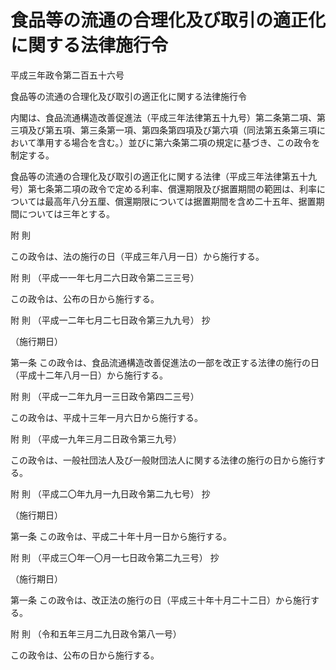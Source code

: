 # 食品等の流通の合理化及び取引の適正化に関する法律施行令

平成三年政令第二百五十六号

食品等の流通の合理化及び取引の適正化に関する法律施行令

内閣は、食品流通構造改善促進法（平成三年法律第五十九号）第二条第二項、第三項及び第五項、第三条第一項、第四条第四項及び第六項（同法第五条第三項において準用する場合を含む。）並びに第六条第二項の規定に基づき、この政令を制定する。

食品等の流通の合理化及び取引の適正化に関する法律（平成三年法律第五十九号）第七条第二項の政令で定める利率、償還期限及び据置期間の範囲は、利率については最高年八分五厘、償還期限については据置期間を含め二十五年、据置期間については三年とする。

附 則

この政令は、法の施行の日（平成三年八月一日）から施行する。

附 則 （平成一一年七月二六日政令第二三三号）

この政令は、公布の日から施行する。

附 則 （平成一二年七月二七日政令第三九九号） 抄

（施行期日）

第一条 この政令は、食品流通構造改善促進法の一部を改正する法律の施行の日（平成十二年八月一日）から施行する。

附 則 （平成一二年九月一三日政令第四二三号）

この政令は、平成十三年一月六日から施行する。

附 則 （平成一九年三月二日政令第三九号）

この政令は、一般社団法人及び一般財団法人に関する法律の施行の日から施行する。

附 則 （平成二〇年九月一九日政令第二九七号） 抄

（施行期日）

第一条 この政令は、平成二十年十月一日から施行する。

附 則 （平成三〇年一〇月一七日政令第二九三号） 抄

（施行期日）

第一条 この政令は、改正法の施行の日（平成三十年十月二十二日）から施行する。

附 則 （令和五年三月二九日政令第八一号）

この政令は、公布の日から施行する。
